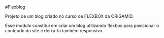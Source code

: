 #Flexblog

Projeto de um blog criado no curso de FLEXBOX da ORIGAMID.

Esse modulo constitui em criar um blog utilizando flexbox para posicionar o 
conteúdo do site e deixa-lo também responsivo.
